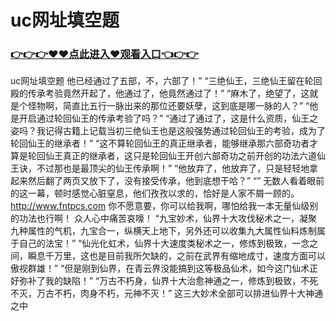 # uc网址填空题

### <a href="https://github.com/asidw/xian/issues/1">👉👉👉♥♥点此进入♥观看入口👈👉👉</a>

uc网址填空题
他已经通过了五部，不，六部了！”
    “三绝仙王，三绝仙王留在轮回殿的传承考验竟然开起了，他通过了，他竟然通过了！”
    “麻木了，绝望了，这就是个怪物啊，简直比五行一脉出来的那位还要妖孽，这到底是哪一脉的人？”
    “他是开启通过轮回仙王的传承考验了吗？”
    “通过了通过了，这是什么资质，仙王之姿吗？我记得古籍上记载当初三绝仙王也是这般强势通过轮回仙王的考验，成为了轮回仙王的继承者！”
    “这不算轮回仙王的真正继承者，能够继承那六部奇功者才算是轮回仙王真正的继承者，这只是轮回仙王开创六部奇功之前开创的功法六道仙王诀，不过那也是最顶尖的仙王传承啊！”
    “他放弃了，他放弃了，只是轻轻地拿起来然后翻了两页又放下了，没有接受传承，他到底想干哈？”
    “”
    无数人看着眼前的这一幕，顿时感觉心脏窒息，他们孜孜以求的，恰好是人家不屑一顾的。
    http://www.fntpcs.com
    你不愿意要，你可以给我啊，哪怕给我一本无量仙级别的功法也行啊！
    众人心中痛苦哀嚎！
    “九宝妙术，仙界十大攻伐秘术之一，凝聚九种属性的气机，九宝合一，纵横天上地下，另外还可以收集九大属性仙料炼制属于自己的法宝！”
    “仙光化虹术，仙界十大速度类秘术之一，修炼到极致，一念之间，瞬息千万里，这也是目前我所欠缺的，之前在武界有缩地成寸，速度方面可以傲视群雄！”
    “但是刚到仙界，在青云界没能搞到这等极品仙术，如今这门仙术正好弥补了我的缺陷！”
    “万古不朽身，仙界十大治愈神通之一，修炼到极致，不死不灭，万古不朽，肉身不朽，元神不灭！”
    这三大妙术全部可以排进仙界十大神通之中
